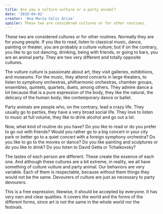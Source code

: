 ```yaml
---
title: Are you a culture vulture or a party animal?
date: '2019-04-02'
creator: 'Ana María Celis Ariza'
spoiler: These two are considered cultures or for other routines. 
---
```


These two are considered cultures or for other routines. Normally they are for young
people. If you like to read, listen to classical music, dance, painting or theater, you
are probably a culture vulture; but if on the contrary, you like to go out dancing,
drinking, being with friends, or going to bars, you are an animal party. They are two
very different and totally opposite cultures.

The vulture culture is passionate about art, they visit galleries, exhibitions, and
museums. For the music, they attend concerts in large theaters, to listen to
symphony orchestras, philharmonic orchestras, chamber groups, ensembles,
quintets, quartets, duets, among others. They admire dance a lot because that is a
pure expression of the body, they like the natural, the delicacy of the human body;
like contemporary dance or ballet.

Party animals are people who, on the contrary, lead a crazy life. They usually go to
parties, they have a very broad social life. They love to listen to music at full volume,
they like to drink alcohol and go out a lot.

Now, what kind of routine do you have? Do you like to read or do you prefer to go
out with friends? Would you rather go to a big concert in your city park or better go
to a quiet concert with a foreign symphony orchestra? Do you like to go to the movies
or dance? Do you like painting and sculptures or do you like to drink? Do you listen
to David Getta or Tchaikovsky?

The tastes of each person are different. These create the essence of each one. And
although these cultures are a bit extreme, in reality, we all have something of culture
vulture and party animal. Our behaviors are very variable. Each of them is
respectable, because without them things they would not be the same. Devourers of
culture are just as necessary to party devourers.

This is a free expression, likewise, it should be accepted by everyone. It has very
own and clear qualities. It covers the world and the forms of the different forms, since
art is not the same in the whole world nor the festivals.